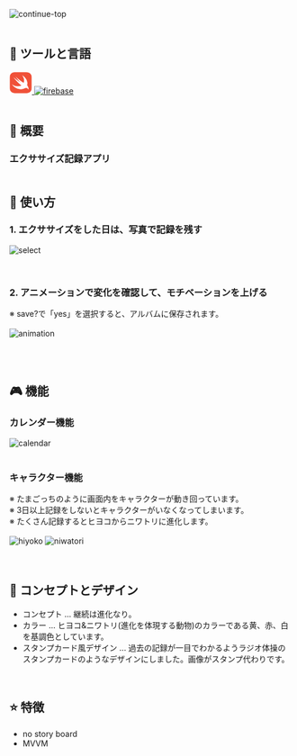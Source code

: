 ![continue-top](https://user-images.githubusercontent.com/98724087/153704237-79dbb7c6-cf55-4ba3-9303-1a6b657219fb.png)<br><br>

## 🔧 ツールと言語
<a href="https://developer.apple.com/swift/" target="_blank" rel="noreferrer"> <img src="https://raw.githubusercontent.com/devicons/devicon/master/icons/swift/swift-original.svg" alt="swift" width="40" height="40"/> </a>
<a href="https://firebase.google.com/" target="_blank" rel="noreferrer"> <img src="https://www.vectorlogo.zone/logos/firebase/firebase-icon.svg" alt="firebase" width="40" height="40"/> </a>
<br><br>

## 💬 概要
### エクササイズ記録アプリ<br><br>

## 📃 使い方
### 1. エクササイズをした日は、写真で記録を残す<br>
![select](https://user-images.githubusercontent.com/98724087/155554088-0d4712d0-ba49-4e17-94a1-147e38d56169.gif)

<br>

### 2. アニメーションで変化を確認して、モチベーションを上げる
※ save?で「yes」を選択すると、アルバムに保存されます。<br><br>
![animation](https://user-images.githubusercontent.com/98724087/155554064-093080b9-2e36-4e6d-b468-424e54736639.gif)

<br><br>

## 🎮 機能
### カレンダー機能<br>
![calendar](https://user-images.githubusercontent.com/98724087/155554083-2cfc8ff1-8607-471e-a9e0-33ce895cfc2c.gif)<br><br>
### キャラクター機能<br>
※  たまごっちのように画面内をキャラクターが動き回っています。<br>
※  3日以上記録をしないとキャラクターがいなくなってしまいます。<br>
※  たくさん記録するとヒヨコからニワトリに進化します。<br><br>
![hiyoko](https://user-images.githubusercontent.com/98724087/155550819-5d4793f4-d9d4-499a-8050-f2fe7804772a.gif)
![niwatori](https://user-images.githubusercontent.com/98724087/155550860-a6923592-ef0d-4e6b-8082-1b7fe18ea4e3.gif)<br><br>
<br>

## 🎨  コンセプトとデザイン
- コンセプト ... 継続は進化なり。
- カラー ... ヒヨコ&ニワトリ(進化を体現する動物)のカラーである黄、赤、白を基調色としています。
- スタンプカード風デザイン ... 過去の記録が一目でわかるようラジオ体操のスタンプカードのようなデザインにしました。画像がスタンプ代わりです。

<br>

## ⭐️  特徴
- no story board
- MVVM
